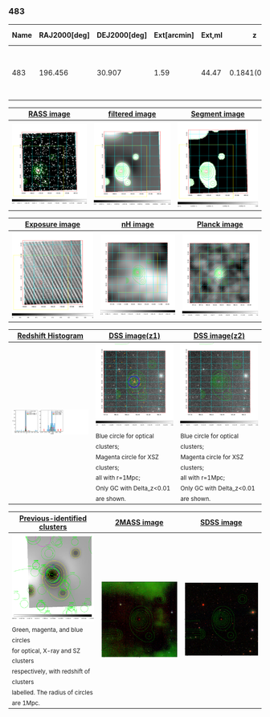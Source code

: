 <div STYLE="page-break-after: always;"></div>

### 483

|Name|RAJ2000[deg]|DEJ2000[deg] |Ext[arcmin]| Ext,ml | z | z_src| C|GC(XSZ,Delta_z<0.01)| GC(OPT,Delta_z<0.01)|GC| R_sig[arcmin] | R500[arcmin] | R500[Mpc]| CRsig[c/s] | CR500[c/s] |L500[1E44 erg/s]|F500[1E-12 erg/s/cm^2]| M500[1E14 Msun]|Tx[keV]|Cnt_sig|Beta|Rc[arcmin]|Comment|Alias|
|---|---|---|---|---|---|------|---|--------|---------|----------|---|---|---|---|---|---|---|---|---|---|---|---|---|---|
|483| 196.456| 30.907| 1.59| 44.47| 0.1841(0.005)| z1, z_xsz| B| F20, MCXC, PSZ2, Tar| A, C, N, RM, W| A, C, F20, MCXC, N, PSZ2, Tar, W| 15.138| 6.206| 1.151| 0.250(0.031)| 0.227(0.029)| 4.517(0.326)| 4.727(0.341)| 5.20(0.18)| 6.28(0.14)| 108.5| 0.774(-0.120+0.135)| 3.457(-0.883+0.855)| -| k134|

|[RASS image](../image/483/483_img.pdf)|[filtered image](../image/483/483_fil.pdf)|[Segment image](../image/483/483_seg.pdf)|
|-------------------|--------------------|-------------------|
| <img src="../image/483/483_img.png" width="300">  | <img src="../image/483/483_fil.png" width="300">   | <img src="../image/483/483_seg.png" width="300">  |

|[Exposure image](../image/483/483_mex.pdf)| [nH image](../image/483/483_nh.pdf)| [Planck image](../image/483/483_p.pdf)|
|-------------------|--------------------|-------------------|
|<img src="../image/483/483_mex.png" width="300">   | <img src="../image/483/483_nh.png" width="300">    | <img src="../image/483/483_p.png" width="300"> |

|[Redshift Histogram](../image/483/483_zg.pdf) | [DSS image(z1)](../image/483/483_dss_z1.pdf)      |  [DSS image(z2)](../image/483/483_dss_z2.pdf)    |
|-------------------|--------------------|-------------------|
|<img src="../image/483/483_zg.png" width="300"> |<img src="../image/483/483_dss_z1.png" width="300"> <sub><br>Blue circle for optical clusters; <br>Magenta circle for XSZ clusters; <br>all with r=1Mpc; <br>Only GC with Delta_z<0.01 are shown. </sub>| <img src="../image/483/483_dss_z2.png" width="300"><sub><br>Blue circle for optical clusters; <br>Magenta circle for XSZ clusters; <br>all with r=1Mpc; <br>Only GC with Delta_z<0.01 are shown. </sub> |

|[Previous-identified clusters](../image/483/483_gc.pdf) | [2MASS image](../image/483/483_2mass.pdf)      |[SDSS image](../image/483/483_sdss.pdf)   |
|-------------------|-------------------|-------------------|
|<img src=../image/483/483_gc.png width="300"> <br><sub>Green, magenta, and blue circles <br>for optical, X-ray and SZ clusters <br>respectively, with redshift of clusters <br>labelled. The radius of circles <br>are 1Mpc.</sub>|<img src="../image/483/483_2mass.png" width="300">  | <img src="../image/483/483_sdss.png" width="300">  |





